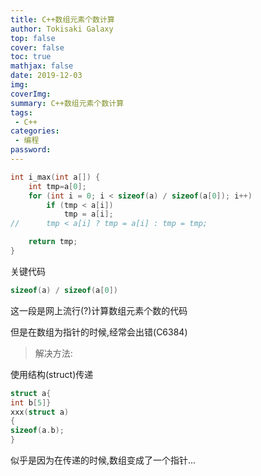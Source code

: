 ```yaml
---
title: C++数组元素个数计算
author: Tokisaki Galaxy
top: false
cover: false
toc: true
mathjax: false
date: 2019-12-03
img: 
coverImg: 
summary: C++数组元素个数计算
tags:
 - C++
categories: 
 - 编程
password: 
---
```


```c++
int i_max(int a[]) {
	int tmp=a[0];
	for (int i = 0; i < sizeof(a) / sizeof(a[0]); i++)
		if (tmp < a[i])
			tmp = a[i];
//		tmp < a[i] ? tmp = a[i] : tmp = tmp;

	return tmp;
}
```

关键代码

```c++
sizeof(a) / sizeof(a[0])
```

这一段是网上流行(?)计算数组元素个数的代码

但是在数组为指针的时候,经常会出错(C6384)

> 解决方法:

使用结构(struct)传递
```c++
struct a{
int b[5]}
xxx(struct a)
{
sizeof(a.b);
}
````
似乎是因为在传递的时候,数组变成了一个指针...

